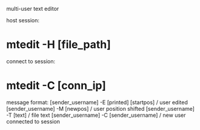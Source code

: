 multi-user text editor

host session: 
# mtedit -H [file_path]
connect to session:
# mtedit -C [conn_ip]

message format:
    [sender_username] -E [printed] [startpos] / user edited
    [sender_username] -M [newpos] / user position shifted
    [sender_username] -T [text] / file text
    [sender_username] -C [sender_username] / new user connected to session